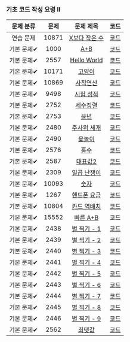 ### 기초 코드 작성 요령 II

| 문제 분류 | 문제 | 문제 제목 | 코드 |
| :--: | :--: | :--: | :--: |
| 연습 문제 | 10871 | [X보다 작은 수](https://www.acmicpc.net/problem/10871) | [코드](https://github.com/sora0319/basic_algorithm_solved/blob/main/01_Basic_codeII/code/No_1000.java) |
| 기본 문제✔ | 1000 | [A+B](https://www.acmicpc.net/problem/1000) | [코드](https://github.com/sora0319/basic_algorithm_solved/blob/main/01_Basic_codeII/code/No_10093.java) |
| 기본 문제✔ | 2557 | [Hello World](https://www.acmicpc.net/problem/2557) | [코드](https://github.com/sora0319/basic_algorithm_solved/blob/main/01_Basic_codeII/code/No_2557.java) |
| 기본 문제✔ | 10171 | [고양이](https://www.acmicpc.net/problem/10171) | [코드](https://github.com/sora0319/basic_algorithm_solved/blob/main/01_Basic_codeII/code/No_10171.java) |
| 기본 문제✔ | 10869 | [사칙연산](https://www.acmicpc.net/problem/10869) | [코드](https://github.com/sora0319/basic_algorithm_solved/blob/main/01_Basic_codeII/code/No_10869.java) |
| 기본 문제✔ | 9498 | [시험 성적](https://www.acmicpc.net/problem/9498) | [코드](https://github.com/sora0319/basic_algorithm_solved/blob/main/01_Basic_codeII/code/No_9498.java) |
| 기본 문제✔ | 2752 | [세수정렬](https://www.acmicpc.net/problem/2752) | [코드](https://github.com/sora0319/basic_algorithm_solved/blob/main/01_Basic_codeII/code/No_2752.java) |
| 기본 문제✔ | 2753 | [윤년](https://www.acmicpc.net/problem/2753) | [코드](https://github.com/sora0319/basic_algorithm_solved/blob/main/01_Basic_codeII/code/No_2753.java) |
| 기본 문제✔ | 2480 | [주사위 세개](https://www.acmicpc.net/problem/2480) | [코드](https://github.com/sora0319/basic_algorithm_solved/blob/main/01_Basic_codeII/code/No_2480.java) |
| 기본 문제✔ | 2490 | [윷놀이](https://www.acmicpc.net/problem/2490) | [코드](https://github.com/sora0319/basic_algorithm_solved/blob/main/01_Basic_codeII/code/No_2490.java) |
| 기본 문제✔ | 2576 | [홀수](https://www.acmicpc.net/problem/2576) | [코드](https://github.com/sora0319/basic_algorithm_solved/blob/main/01_Basic_codeII/code/No_2576.java) |
| 기본 문제✔ | 2587 | [대표값2](https://www.acmicpc.net/problem/2587) | [코드](https://github.com/sora0319/basic_algorithm_solved/blob/main/01_Basic_codeII/code/No_2587.java) |
| 기본 문제✔ | 2309 | [일곱 난쟁이](https://www.acmicpc.net/problem/2309) | [코드](https://github.com/sora0319/basic_algorithm_solved/blob/main/01_Basic_codeII/code/No_2309.java) |
| 기본 문제✔ | 10093 | [숫자](https://www.acmicpc.net/problem/10093) | [코드](https://github.com/sora0319/basic_algorithm_solved/blob/main/01_Basic_codeII/code/No_10093.java) |
| 기본 문제✔ | 1267 | [핸드폰 요금](https://www.acmicpc.net/problem/1267) | [코드](https://github.com/sora0319/basic_algorithm_solved/blob/main/01_Basic_codeII/code/No_1267.java) |
| 기본 문제✔ | 10804 | [카드 역배치](https://www.acmicpc.net/problem/10804) | [코드](https://github.com/sora0319/basic_algorithm_solved/blob/main/01_Basic_codeII/code/No_10804.java) |
| 기본 문제✔ | 15552 | [빠른 A+B](https://www.acmicpc.net/problem/15552) | 코드 |
| 기본 문제✔ | 2438 | [별 찍기 - 1](https://www.acmicpc.net/problem/2438) | [코드](https://github.com/sora0319/basic_algorithm_solved/blob/main/01_Basic_codeII/code/No_2438.java) |
| 기본 문제✔ | 2439 | [별 찍기 - 2](https://www.acmicpc.net/problem/2439) | [코드](https://github.com/sora0319/basic_algorithm_solved/blob/main/01_Basic_codeII/code/No_2439.java) |
| 기본 문제✔ | 2440 | [별 찍기 - 3](https://www.acmicpc.net/problem/2440) | [코드](https://github.com/sora0319/basic_algorithm_solved/blob/main/01_Basic_codeII/code/No_2440.java) |
| 기본 문제✔ | 2441 | [별 찍기 - 4](https://www.acmicpc.net/problem/2441) | [코드](https://github.com/sora0319/basic_algorithm_solved/blob/main/01_Basic_codeII/code/No_2441.java) |
| 기본 문제✔ | 2442 | [별 찍기 - 5](https://www.acmicpc.net/problem/2442) | [코드](https://github.com/sora0319/basic_algorithm_solved/blob/main/01_Basic_codeII/code/No_2442.java) |
| 기본 문제✔ | 2443 | [별 찍기 - 6](https://www.acmicpc.net/problem/2443) | [코드](https://github.com/sora0319/basic_algorithm_solved/blob/main/01_Basic_codeII/code/No_2443.java) |
| 기본 문제✔ | 2444 | [별 찍기 - 7](https://www.acmicpc.net/problem/2444) | [코드](https://github.com/sora0319/basic_algorithm_solved/blob/main/01_Basic_codeII/code/No_2444.java) |
| 기본 문제✔ | 2445 | [별 찍기 - 8](https://www.acmicpc.net/problem/2445) | [코드](https://github.com/sora0319/basic_algorithm_solved/blob/main/01_Basic_codeII/code/No_2445.java) |
| 기본 문제✔ | 2446 | [별 찍기 - 9](https://www.acmicpc.net/problem/2446) | [코드](https://github.com/sora0319/basic_algorithm_solved/blob/main/01_Basic_codeII/code/No_2446.java) |
| 기본 문제✔ | 2562 | [최댓값](https://www.acmicpc.net/problem/2562) | [코드](https://github.com/sora0319/basic_algorithm_solved/blob/main/01_Basic_codeII/code/No_2562.java) |